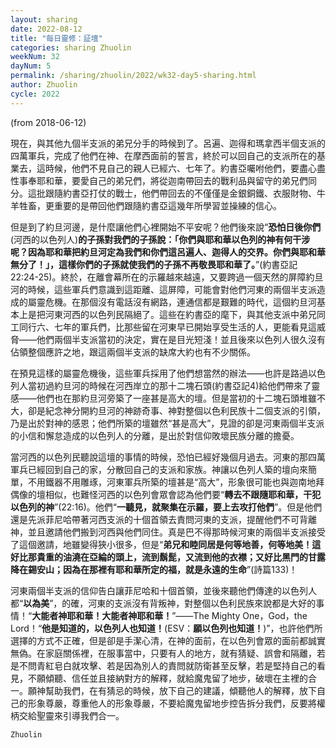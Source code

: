 ```yaml
---
layout: sharing
date: 2022-08-12
title: "每日靈修：証壇"
categories: sharing Zhuolin
weekNum: 32
dayNum: 5
permalink: /sharing/zhuolin/2022/wk32-day5-sharing.html
author: Zhuolin
cycle: 2022
---
```

(from 2018-06-12)

現在，與其他九個半支派的弟兄分手的時候到了。呂遍、迦得和瑪拿西半個支派的四萬軍兵，完成了他們在神、在摩西面前的誓言，終於可以回自己的支派所在的基業去，這時候，他們不見自己的親人已經六、七年了。約書亞囑咐他們，要盡心盡性事奉耶和華，要愛自己的弟兄們，將從迦南帶回去的戰利品與留守的弟兄們同分。這批跟隨約書亞打仗的戰士，他們帶回去的不僅僅是金銀銅鐵、衣服財物、牛羊牲畜，更重要的是帶回他們跟隨約書亞這幾年所學習並操練的信心。  

但是到了約旦河邊，是什麼讓他們心裡開始不平安呢？他們後來說“**恐怕日後你們**(河西的以色列人)**的子孫對我們的子孫說：「你們與耶和華以色列的神有何干涉呢？因為耶和華把約旦河定為我們和你們這呂遍人、迦得人的交界。你們與耶和華無分了！」，這樣你們的子孫就使我們的子孫不再敬畏耶和華了。**”(約書亞記22:24-25)。終於，在離會幕所在的示羅越來越遠，又要跨過一個天然的屏障約旦河的時候，這些軍兵們意識到這距離、這屏障，可能會對他們河東的兩個半支派造成的屬靈危機。在那個沒有電話沒有網路，連通信都是艱難的時代，這個約旦河基本上是把河東河西的以色列民隔絕了。這些在約書亞的麾下，與其他支派中弟兄同工同行六、七年的軍兵們，比那些留在河東早已開始享受生活的人，更能看見這威脅——他們兩個半支派當初的決定，實在是目光短淺！並且後來以色列人很久沒有佔領整個應許之地，跟這兩個半支派的缺席大約也有不少關係。  

在預見這樣的屬靈危機後，這些軍兵採用了他們想當然的辦法——也許是路過以色列人當初過約旦河的時候在河西岸立的那十二塊石頭(約書亞記4)給他們帶來了靈感——他們也在那約旦河旁築了一座甚是高大的壇。但是當初的十二塊石頭堆雖不大，卻是紀念神分開約旦河的神跡奇事、神對整個以色利民族十二個支派的引領，乃是出於對神的感恩；他們所築的壇雖然“甚是高大”，見證的卻是河東兩個半支派的小信和懈怠造成的以色列人的分離，是出於對信仰敗壞民族分離的擔憂。  

當河西的以色列民聽說這壇的事情的時候，恐怕已經好幾個月過去。河東的那四萬軍兵已經回到自己的家，分散回自己的支派和家族。神讓以色列人築的壇向來簡單，不用鐵器不用雕琢，河東軍兵所築的壇甚是“高大”，形象很可能也與迦南地拜偶像的壇相似，也難怪河西的以色列會眾會認為他們要“**轉去不跟隨耶和華，干犯以色列的神**”(22:16)。他們“**一聽見，就聚集在示羅，要上去攻打他們**”。但是他們還是先派菲尼哈帶著河西支派的十個首領去責問河東的支派，提醒他們不可背離神，並且邀請他們搬到河西與他們同住。真是巴不得那時候河東的兩個半支派接受了這個邀請，地雖變得狹小很多，但是“**弟兄和睦同居是何等地善，何等地美！這好比那貴重的油澆在亞綸的頭上，流到鬍髭，又流到他的衣襟；又好比黑門的甘露降在錫安山；因為在那裡有耶和華所定的福，就是永遠的生命**”(詩篇133)！  

河東兩個半支派的信仰告白讓菲尼哈和十個首領，並後來聽他們傳達的以色列人都“**以為美**”，的確，河東的支派沒有背叛神，對整個以色利民族來說都是大好的事情！“**大能者神耶和華！大能者神耶和華！**”——The Mighty One，God，the Lord！“**他是知道的，以色列人也知道！**(ESV：**願以色列也知道！**)”，也許他們所選擇的方式不正確，但是卻是手潔心清，在神的面前，在以色列會眾的面前都誠實無偽。在家庭關係裡，在服事當中，只要有人的地方，就有猜疑、誤會和隔離，若是不問青紅皂白就攻擊、若是因為別人的責問就防衛甚至反擊，若是堅持自己的看見，不願傾聽、信任並且接納對方的解釋，就給魔鬼留了地步，破壞在主裡的合一。願神幫助我們，在有猜忌的時候，放下自己的建議，傾聽他人的解釋，放下自己的形象尊嚴，尊重他人的形象尊嚴，不要給魔鬼留地步控告拆分我們，反要將權柄交給聖靈來引導我們合一。  

`Zhuolin`  
